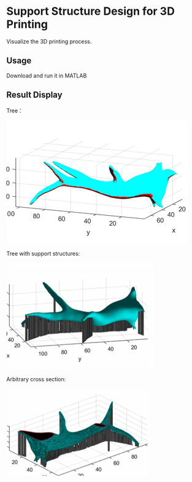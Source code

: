 # Support Structure Design for 3D Printing

Visualize the 3D printing process.

## Usage

Download and run it in MATLAB

## Result Display

Tree：

![image](https://github.com/Mol2017/3D-Printing-Support-Structures/blob/master/IMG/Tree1.png)

Tree with support structures:

![image](https://github.com/Mol2017/3D-Printing-Support-Structures/blob/master/IMG/support.png)

Arbitrary cross section:

![image](https://github.com/Mol2017/3D-Printing-Support-Structures/blob/master/IMG/cut.png)
